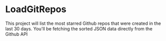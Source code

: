 # LoadGitRepos

This project will list the most starred Github repos that were created in the last 30 days. 
You'll be fetching the sorted JSON data directly from the Github API
